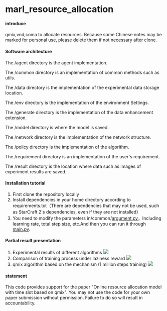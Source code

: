 # marl_resource_allocation

#### introduce
qmix,vnd,coma to allocate resources. Because some Chinese notes may be marked for personal use, please delete them if not necessary after clone.

#### Software architecture

The /agent directory is the agent implementation.

The /common directory is an implementation of common methods such as utils.

The /data directory is the implementation of the experimental data storage location.

The /env directory is the implementation of the environment Settings.

The /generate directory is the implementation of the data enhancement extension.

The /model directory is where the model is saved.

The /network directory is the implementation of the network structure.

The /policy directory is the implementation of the algorithm.

The /requirement directory is an implementation of the user's requirement.

The /result directory is the location where data such as images of experiment results are saved.


#### Installation tutorial

1.  First clone the repository locally
2.  Install dependencies in your home directory according to requirements.txt（There are dependencies that may not be used, such as StarCraft 2's dependencies, even if they are not installed）
3.  You need to modify the parameters in/common/[argument.py](common%2Fargument.py)，Including learning rate, total step size, etc.And then you can run it through [main.py](main.py). 


#### Partial result presentation

1.  Experimental results of different algorithms
![](D:\pycharm\pythonProject\marl_resource_allocation\result1.png)
2.  Comparison of training process under laziness reward
![](D:\pycharm\pythonProject\marl_resource_allocation\result2.png)
3.  qmix algorithm based on the mechanism (1 million steps training)
![](D:\pycharm\pythonProject\marl_resource_allocation\result3.png)

#### statement

This code provides support for the paper "Online resource allocation model with time slot based on qmix". You may not use the code for your own paper submission without permission. Failure to do so will result in accountability.


